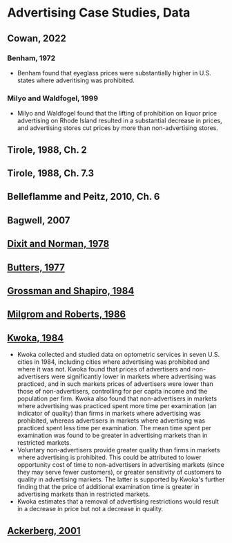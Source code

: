 # Advertising Case Studies, Data

## Cowan, 2022

### Benham, 1972
- Benham found that eyeglass prices were substantially higher in U.S. states where adveritising was prohibited.

### Milyo and Waldfogel, 1999
- Milyo and Waldfogel found that the lifting of prohibition on liquor price advertising on Rhode Island resulted in a substantial decrease in prices, and advertising stores cut prices by more than non-advertising stores.

## Tirole, 1988, Ch. 2

## Tirole, 1988, Ch. 7.3

## Belleflamme and Peitz, 2010, Ch. 6

## Bagwell, 2007

## [Dixit and Norman, 1978](https://www.jstor.org/stable/3003609)

## [Butters, 1977](https://www.jstor.org/stable/2296902)

## [Grossman and Shapiro, 1984](https://www.jstor.org/stable/2297705)

## [Milgrom and Roberts, 1986](https://www.jstor.org/stable/1833203)

## [Kwoka, 1984](https://www.jstor.org/stable/1803322)
- Kwoka collected and studied data on optometric services in seven U.S. cities in 1984, including cities where advertising was prohibited and where it was not. Kwoka found that prices of advertisers and non-advertisers were significantly lower in markets where advertising was practiced, and in such markets prices of advertisers were lower than those of non-advertisers, controlling for per capita income and the population per firm. Kwoka also found that non-advertisers in markets where advertising was practiced spent more time per examination (an indicator of quality) than firms in markets where advertising was prohibited, whereas advertisers in markets where advertising was practiced spent less time per examination. The mean time spent per examination was found to be greater in advertising markets than in restricted markets.
- Voluntary non-advertisers provide greater quality than firms in markets where advertising is prohibited. This could be attributed to lower opportunity cost of time to non-advertisers in advertising markets (since they may serve fewer customers), or greater sensitivity of customers to quality in advertising markets. The latter is supported by Kwoka's further finding that the price of additional examination time is greater in advertising markets than in restricted markets.
- Kwoka estimates that a removal of advertising restrictions would result in a decrease in price but not a decrease in quality.

## [Ackerberg, 2001](https://www.jstor.org/stable/2696412)